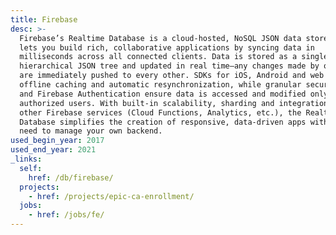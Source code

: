 ```yaml
---
title: Firebase
desc: >-
  Firebase’s Realtime Database is a cloud-hosted, NoSQL JSON data store that
  lets you build rich, collaborative applications by syncing data in
  milliseconds across all connected clients. Data is stored as a single,
  hierarchical JSON tree and updated in real time—any changes made by one client
  are immediately pushed to every other. SDKs for iOS, Android and web handle
  offline caching and automatic resynchronization, while granular security rules
  and Firebase Authentication ensure data is accessed and modified only by
  authorized users. With built-in scalability, sharding and integration with
  other Firebase services (Cloud Functions, Analytics, etc.), the Realtime
  Database simplifies the creation of responsive, data-driven apps without the
  need to manage your own backend.
used_begin_year: 2017
used_end_year: 2021
_links:
  self:
    href: /db/firebase/
  projects:
    - href: /projects/epic-ca-enrollment/
  jobs:
    - href: /jobs/fe/
---
```

